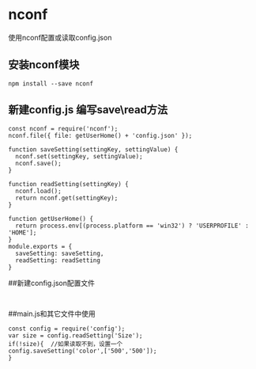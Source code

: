 # nconf
使用nconf配置或读取config.json

## 安装nconf模块
  ```
  npm install --save nconf
  ```

## 新建config.js 编写save\read方法
  ```
const nconf = require('nconf');
nconf.file({ file: getUserHome() + 'config.json' });

function saveSetting(settingKey, settingValue) {
    nconf.set(settingKey, settingValue);
    nconf.save();
}

function readSetting(settingKey) {
    nconf.load();
    return nconf.get(settingKey);
}

function getUserHome() {
    return process.env[(process.platform == 'win32') ? 'USERPROFILE' : 'HOME'];
}
module.exports = {
    saveSetting: saveSetting,
    readSetting: readSetting
}
```

##新建config.json配置文件
```
 
```
##main.js和其它文件中使用
```
const config = require('config');
var size = config.readSetting('Size');
if(!size){  //如果读取不到，设置一个
config.saveSetting('color',['500','500']);
}
```
